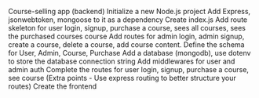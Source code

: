 Course-selling app (backend)
    Initialize a new Node.js project
    Add Express, jsonwebtoken, mongoose to it as a dependency
    Create index.js
    Add route skeleton for user login, signup, purchase a course, sees all courses, sees the purchased courses course
    Add routes for admin login, admin signup, create a course, delete a course, add course content.
    Define the schema for User, Admin, Course, Purchase
    Add a database (mongodb), use dotenv to store the database connection string
    Add middlewares for user and admin auth
    Complete the routes for user login, signup, purchase a course, see course (Extra points - Use express routing to better structure your routes)
    Create the frontend
